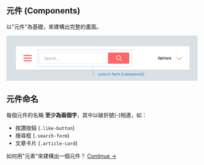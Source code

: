 元件 (Components)
----------

以"元件"為基礎，來建構出完整的畫面。

![](images/component-example.png)

## 元件命名
每個元件的名稱 **至少為兩個字**，其中以破折號(-)相連，如：

 * 按讚按鈕	(`.like-button`)
 * 搜尋框	(`.search-form`)
 * 文章卡片	(`.article-card`)

如何用"元素"來建構出一個元件？
[Continue →](elements.md)
<!-- {p:.pull-box} -->
